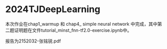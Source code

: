 # 2024TJDeepLearning
 
本次作业在chap1_warmup 和 chap4_ simple neural network 中完成，其中第二题证明题在文件tutorial_minst_fnn-tf2.0-exercise.ipynb中。

报告为2152032-张铭锐.pdf

